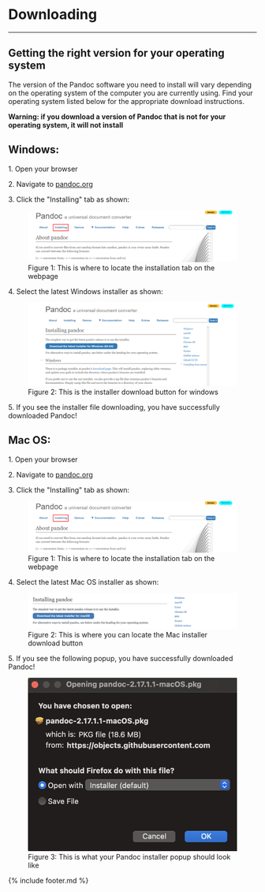 # Downloading

----

## Getting the right version for your operating system

The version of the Pandoc software you need to install will vary depending on the operating system of the computer you are currently using. Find your operating system listed below for the appropriate download instructions. 

**Warning: if you download a version of Pandoc that is not for your operating system, it will not install**


## Windows:
1\. Open your browser

2\. Navigate to [pandoc.org](https://pandoc.org)

3\. Click the "Installing" tab as shown:

 <figure>
 <img src="media/Windows1.png" alt="Installation tab image">
 <figcaption>Figure 1: This is where to locate the installation tab  on the webpage</figcaption>
 </figure>


4\. Select the latest Windows installer as shown:

 <figure>
 <img src="media/Windows2.png" alt="Image of installer download link">
 <figcaption>Figure 2: This is the installer download button for windows</figcaption>
 </figure>

5\. If you see the installer file downloading, you have successfully downloaded Pandoc!

## Mac OS:
1\. Open your browser

2\. Navigate to [pandoc.org](https://pandoc.org)

3\. Click the "Installing" tab as shown:

 <figure>
 <img src="media/Windows1.png" alt="The image of the installation tab">
 <figcaption>Figure 1: This is where to locate the installation tab on the webpage</figcaption>
 </figure>

4\. Select the latest Mac OS installer as shown:

 <figure>
 <img src="media/Mac1.png" alt="Image of the Mac Pandoc installer button">
 <figcaption>Figure 2: This is where you can locate the Mac installer download button</figcaption>
 </figure>

5\. If you see the following popup, you have successfully downloaded Pandoc! 

 <figure>
 <img src="media/Mac2.png" alt="Picture of installer popup">
 <figcaption>Figure 3: This is what your Pandoc installer popup should look like</figcaption>
 </figure>

{% include footer.md %}